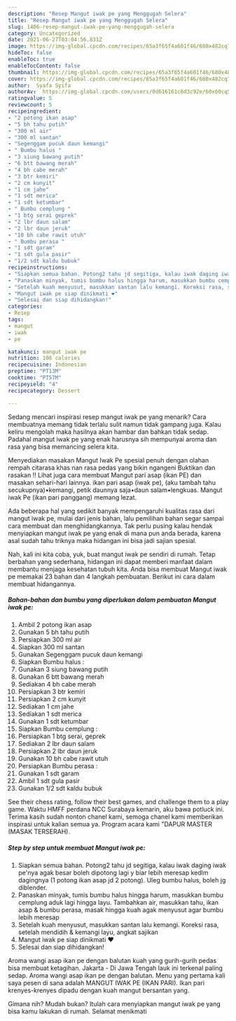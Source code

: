 ```yaml
---
description: "Resep Mangut iwak pe yang Menggugah Selera"
title: "Resep Mangut iwak pe yang Menggugah Selera"
slug: 1406-resep-mangut-iwak-pe-yang-menggugah-selera
category: Uncategorized
date: 2021-06-27T03:04:56.831Z
image: https://img-global.cpcdn.com/recipes/65a3f65f4a601f46/680x482cq70/mangut-iwak-pe-foto-resep-utama.jpg
hideToc: false
enableToc: true
enableTocContent: false
thumbnail: https://img-global.cpcdn.com/recipes/65a3f65f4a601f46/680x482cq70/mangut-iwak-pe-foto-resep-utama.jpg
cover: https://img-global.cpcdn.com/recipes/65a3f65f4a601f46/680x482cq70/mangut-iwak-pe-foto-resep-utama.jpg
author:  Syafa Syifa
authorAv:  https://img-global.cpcdn.com/users/0d616161c6d3c92e/60x60cq50/avatar.jpg
ratingvalue: 5
reviewcount: 5
recipeingredient:
- "2 potong ikan asap"
- "5 bh tahu putih"
- "300 ml air"
- "300 ml santan"
- "Segenggam pucuk daun kemangi"
- " Bumbu halus "
- "3 siung bawang putih"
- "6 btt bawang merah"
- "4 bh cabe merah"
- "3 btr kemiri"
- "2 cm kunyit"
- "1 cm jahe"
- "1 sdt merica"
- "1 sdt ketumbar"
- " Bumbu cemplung "
- "1 btg serai geprek"
- "2 lbr daun salam"
- "2 lbr daun jeruk"
- "10 bh cabe rawit utuh"
- " Bumbu perasa "
- "1 sdt garam"
- "1 sdt gula pasir"
- "1/2 sdt kaldu bubuk"
recipeinstructions:
- "Siapkan semua bahan. Potong2 tahu jd segitiga, kalau iwak daging iwak pe&#39;nya agak besar boleh dipotong lagi y biar lebih meresap kedlm dagingnya (1 potong ikan asap jd 2 potong). Uleg bumbu halus, boleh jg diblender."
- "Panaskan minyak, tumis bumbu halus hingga harum, masukkan bumbu cemplung aduk lagi hingga layu. Tambahkan air, masukkan tahu, ikan asap &amp; bumbu perasa, masak hingga kuah agak menyusut agar bumbu lebih meresap"
- "Setelah kuah menyusut, masukkan santan lalu kemangi. Koreksi rasa, setelah mendidih &amp; kemangi layu, angkat sajikan"
- "Mangut iwak pe siap dinikmati ❤"
- "Selesai dan siap dihidangkan!"
categories:
- Resep
tags:
- mangut
- iwak
- pe

katakunci: mangut iwak pe 
nutrition: 108 calories
recipecuisine: Indonesian
preptime: "PT13M"
cooktime: "PT57M"
recipeyield: "4"
recipecategory: Dessert

---
```



Sedang mencari inspirasi resep mangut iwak pe yang menarik? Cara membuatnya memang tidak terlalu sulit namun tidak gampang juga. Kalau keliru mengolah maka hasilnya akan hambar dan bahkan tidak sedap. Padahal mangut iwak pe yang enak harusnya sih mempunyai aroma dan rasa yang bisa memancing selera kita.


Menyediakan masakan Mangut Iwak Pe spesial penuh dengan olahan rempah citarasa khas nan rasa pedas yang bikin ngangeni Buktikan dan rasakan !! Lihat juga cara membuat Mangut pari asap (ikan PE) dan masakan sehari-hari lainnya. ikan pari asap (iwak pe), (aku tambah tahu secukupnya)•kemangi, petik daunnya saja•daun salam•lengkuas. Mangut iwak Pe (ikan pari panggang) memang lezat.

Ada beberapa hal yang sedikit banyak mempengaruhi kualitas rasa dari mangut iwak pe, mulai dari jenis bahan, lalu pemilihan bahan segar sampai cara membuat dan menghidangkannya. Tak perlu pusing kalau hendak menyiapkan mangut iwak pe yang enak di mana pun anda berada, karena asal sudah tahu triknya maka hidangan ini bisa jadi sajian spesial.


Nah, kali ini kita coba, yuk, buat mangut iwak pe sendiri di rumah. Tetap berbahan yang sederhana, hidangan ini dapat memberi manfaat dalam membantu menjaga kesehatan tubuh kita. Anda bisa membuat Mangut iwak pe memakai 23 bahan dan 4 langkah pembuatan. Berikut ini cara dalam membuat hidangannya.

<!--inarticleads1-->

##### Bahan-bahan dan bumbu yang diperlukan dalam pembuatan Mangut iwak pe:

1. Ambil 2 potong ikan asap
1. Gunakan 5 bh tahu putih
1. Persiapkan 300 ml air
1. Siapkan 300 ml santan
1. Gunakan Segenggam pucuk daun kemangi
1. Siapkan  Bumbu halus :
1. Gunakan 3 siung bawang putih
1. Gunakan 6 btt bawang merah
1. Sediakan 4 bh cabe merah
1. Persiapkan 3 btr kemiri
1. Persiapkan 2 cm kunyit
1. Sediakan 1 cm jahe
1. Sediakan 1 sdt merica
1. Gunakan 1 sdt ketumbar
1. Siapkan  Bumbu cemplung :
1. Persiapkan 1 btg serai, geprek
1. Sediakan 2 lbr daun salam
1. Persiapkan 2 lbr daun jeruk
1. Gunakan 10 bh cabe rawit utuh
1. Persiapkan  Bumbu perasa :
1. Gunakan 1 sdt garam
1. Ambil 1 sdt gula pasir
1. Gunakan 1/2 sdt kaldu bubuk


See their chess rating, follow their best games, and challenge them to a play game. Waktu HMFF perdana NCC Surabaya kemarin, aku bawa potluck ini. Terima kasih sudah nonton chanel kami, semoga chanel kami memberikan inspirasi untuk kalian semua ya. Program acara kami &#34;DAPUR MASTER (MASAK TERSERAH). 

<!--inarticleads2-->

##### Step by step untuk membuat Mangut iwak pe:

1. Siapkan semua bahan. Potong2 tahu jd segitiga, kalau iwak daging iwak pe&#39;nya agak besar boleh dipotong lagi y biar lebih meresap kedlm dagingnya (1 potong ikan asap jd 2 potong). Uleg bumbu halus, boleh jg diblender.
1. Panaskan minyak, tumis bumbu halus hingga harum, masukkan bumbu cemplung aduk lagi hingga layu. Tambahkan air, masukkan tahu, ikan asap &amp; bumbu perasa, masak hingga kuah agak menyusut agar bumbu lebih meresap
1. Setelah kuah menyusut, masukkan santan lalu kemangi. Koreksi rasa, setelah mendidih &amp; kemangi layu, angkat sajikan
1. Mangut iwak pe siap dinikmati ❤
1. Selesai dan siap dihidangkan!

Aroma wangi asap ikan pe dengan balutan kuah yang gurih-gurih pedas bisa membuat ketagihan. Jakarta - Di Jawa Tengah lauk ini terkenal paling sedap. Aroma wangi asap ikan pe dengan balutan. Menu yang pertama kali saya pesen di sana adalah MANGUT IWAK PE (IKAN PARI). Ikan pari krenyes-krenyes dipadu dengan kuah mangut bersantan yang. 

Gimana nih? Mudah bukan? Itulah cara menyiapkan mangut iwak pe yang bisa kamu lakukan di rumah. Selamat menikmati
